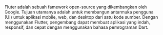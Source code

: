 Fluter adalah sebuah famework open-source yang dikembangkan oleh Google. Tujuan utamanya adalah untuk membangun antarmuka pengguna (UI) untuk aplikasi mobile, web, dan desktop dari satu kode sumber. Dengan menggunakan Flutter, pengembang dapat membuat aplikasi yang indah, responsif, dan cepat dengan menggunakan bahasa pemrograman Dart.
